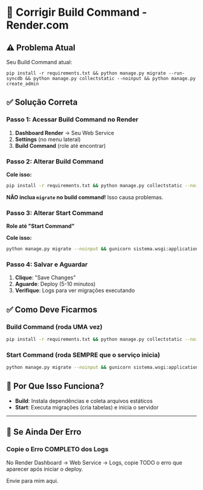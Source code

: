 # 🔧 Corrigir Build Command - Render.com

## ⚠️ Problema Atual

Seu Build Command atual:
```
pip install -r requirements.txt && python manage.py migrate --run-syncdb && python manage.py collectstatic --noinput && python manage.py create_admin
```

## ✅ Solução Correta

### Passo 1: Acessar Build Command no Render

1. **Dashboard Render** → Seu Web Service
2. **Settings** (no menu lateral)
3. **Build Command** (role até encontrar)

### Passo 2: Alterar Build Command

**Cole isso:**
```bash
pip install -r requirements.txt && python manage.py collectstatic --noinput
```

**NÃO inclua `migrate` no build command!** Isso causa problemas.

### Passo 3: Alterar Start Command

**Role até "Start Command"**

**Cole isso:**
```bash
python manage.py migrate --noinput && gunicorn sistema.wsgi:application
```

### Passo 4: Salvar e Aguardar

1. **Clique**: "Save Changes"
2. **Aguarde**: Deploy (5-10 minutos)
3. **Verifique**: Logs para ver migrações executando

## ✅ Como Deve Ficarmos

### **Build Command** (roda UMA vez)
```bash
pip install -r requirements.txt && python manage.py collectstatic --noinput
```

### **Start Command** (roda SEMPRE que o serviço inicia)
```bash
python manage.py migrate --noinput && gunicorn sistema.wsgi:application
```

## 🎯 Por Que Isso Funciona?

- **Build**: Instala dependências e coleta arquivos estáticos
- **Start**: Executa migrações (cria tabelas) e inicia o servidor

---

## 🚨 Se Ainda Der Erro

### Copie o Erro COMPLETO dos Logs

No Render Dashboard → Web Service → Logs, copie TODO o erro que aparecer após iniciar o deploy.

Envie para mim aqui.




